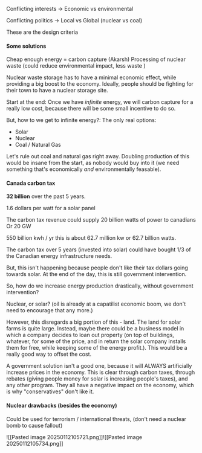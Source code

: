 

Conflicting interests -> Economic vs environmental

Conflicting politics -> Local vs Global (nuclear vs coal)

These are the design criteria

#### Some solutions
Cheap enough energy = carbon capture (Akarsh)
Processing of nuclear waste (could reduce environmental impact, less waste )

Nuclear waste storage has to have a minimal economic effect, while providing a big boost to the economy. Ideally, people should be fighting for their town to have a nuclear storage site.


Start at the end:
Once we have *infinite* energy, we will carbon capture for a really low cost, because there will be some small incentive to do so. 

But, how to we get to infinite energy?:
The only real options:
- Solar
- Nuclear
- Coal / Natural Gas

Let's rule out coal and natural gas right away. Doubling production of this would be insane from the start, as nobody would buy into it (we need something that's economically *and* environmentally feasable).

#### Canada carbon tax
**32 billion** over the past 5 years.

1.6 dollars per watt for a solar panel

The carbon tax revenue could supply 20 billion watts of power to canadians
Or 20 GW

550 billion kwh / yr
this is about 62.7 million kw
or 62.7 billion watts.

The carbon tax over 5 years (invested into solar) could have bought 1/3 of the Canadian energy infrastructure needs.

But, this isn't happening because people don't like their tax dollars going towards solar. At the end of the day, this is still government intervention.

So, how do we increase energy production drastically, without government intervention?

Nuclear, or solar? (oil is already at a capatilist economic boom, we don't need to encourage that any more.)

However, this disregards a big portion of this - land. The land for solar farms is quite large. Instead, maybe there could be a business model in which a company decides to loan out property (on top of buildings, whatever, for some of the price, and in return the solar company installs them for free, while keeping some of the energy profit.). This would be a really good way to offset the cost.

A government solution isn't a good one, because it will ALWAYS artificially increase prices in the economy. This is clear through carbon taxes, through rebates (giving people money for solar is increasing people's taxes), and any other program. They all have a negative impact on the economy, which is why "conservatives" don't like it.
#### Nuclear drawbacks (besides the economy)
Could be used for terrorism / international threats, (don't need a nuclear bomb to cause fallout)


![[Pasted image 20250112105721.png]]![[Pasted image 20250112105734.png]]